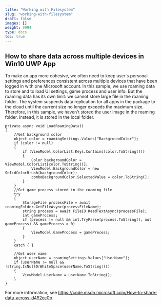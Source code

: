 ```yaml
---
title: "Working with Filesystem"
slug: "working-with-filesystem"
draft: false
images: []
weight: 9994
type: docs
toc: true
---
```


## How to share data across multiple devices in Win10 UWP App
To make an app more cohesive, we often need to keep user's personal settings and preferences consistent across multiple devices that have been logged in with one Microsoft account. In this sample, we use roaming data to store and to load UI settings, game process and user info. But the roaming data has its own limit: we cannot store large file in the roaming folder. The system suspends data replication for all apps in the package to the cloud until the current size no longer exceeds the maximum size. Therefore, in this sample, we haven't stored the user image in the roaming folder. Instead, it is stored in the local folder.

    private async void LoadRoamingData() 
    { 
        //Get background color 
        object color = roamingSettings.Values["BackgroundColor"]; 
        if (color != null) 
        { 
            if (ViewModel.ColorList.Keys.Contains(color.ToString())) 
            { 
                Color backgroundColor = ViewModel.ColorList[color.ToString()]; 
                ViewModel.BackgroundColor = new SolidColorBrush(backgroundColor); 
                comboBackgroundColor.SelectedValue = color.ToString(); 
            } 
        } 
        //Get game process stored in the roaming file 
        try 
        { 
            StorageFile processFile = await roamingFolder.GetFileAsync(processFileName); 
            string process = await FileIO.ReadTextAsync(processFile); 
            int gameProcess; 
            if (process != null && int.TryParse(process.ToString(), out gameProcess) && gameProcess > 0) 
            { 
                ViewModel.GameProcess = gameProcess; 
            } 
        } 
        catch { } 
 
        //Get user name 
        object userName = roamingSettings.Values["UserName"]; 
        if (userName != null && !string.IsNullOrWhiteSpace(userName.ToString())) 
        { 
            ViewModel.UserName = userName.ToString(); 
        } 
    } 

For more information, see <https://code.msdn.microsoft.com/How-to-share-data-across-d492cc0b>.

